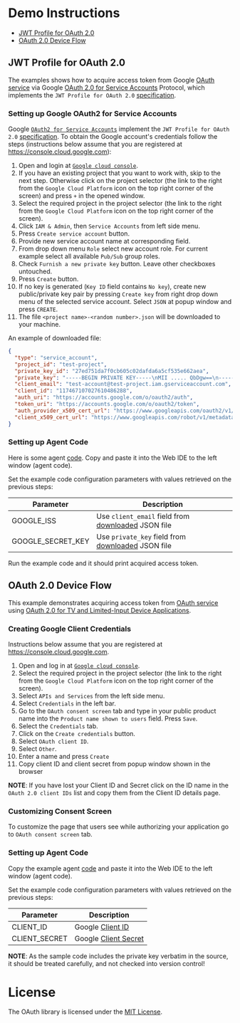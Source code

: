 # Demo Instructions

* [JWT Profile for OAuth 2.0](#jwt-profile-for-oauth-20)
* [OAuth 2.0 Device Flow](#oauth-20-device-flow)

## JWT Profile for OAuth 2.0

The examples shows how to acquire access token from Google
 [OAuth service](https://developers.google.com/identity/protocols/OAuth2)
 via Google [OAuth 2.0 for Service Accounts](https://developers.google.com/identity/protocols/OAuth2ServiceAccount)
 Protocol, which implements the `JWT Profile for OAuth 2.0`
 [specification](https://tools.ietf.org/html/rfc7523).

### Setting up Google OAuth2 for Service Accounts

Google [`OAuth2 for Service Accounts`](https://developers.google.com/identity/protocols/OAuth2ServiceAccount)
 implement the `JWT Profile for OAuth 2.0` [specification](https://tools.ietf.org/html/rfc7523).
 To obtain the Google account's credentials follow the steps
 (instructions below assume that you are registered at https://console.cloud.google.com):
1. Open and login at [`Google cloud console`](https://console.cloud.google.com/projectselector/home/dashboard).
1. If you have an existing project that you want to work with, skip to the next step.
Otherwise click on the project selector (the link to the right from the `Google Cloud Platform`
icon on the top right corner of the screen) and press `+` in the opened window.
1. Select the required project in the project selector (the link to the right from the
`Google Cloud Platform` icon on the top right corner of the screen).
1. Click `IAM & Admin`, then `Service Accounts` from left side menu.
1. Press `Create service account` button.
1. Provide new service account name at corresponding field.
1. From drop down menu `Role` select new account role.
For current example select all available `Pub/Sub` group roles.
1. Check `Furnish a new private key` button. Leave other checkboxes untouched.
1. Press `Create` button.
1. If no key is generated (`Key ID` field contains `No key`), create new public/private key pair
by pressing `Create key` from right drop down menu of the selected service account.
Select `JSON` at popup window and press `CREATE`.
1. The file `<project name>-<random number>.json` will be downloaded to your machine.

An example of downloaded file:
``` JSON
{
  "type": "service_account",
  "project_id": "test-project",
  "private_key_id": "27ed751da7f0cb605c02dafda6a5cf535e662aea",
  "private_key": "-----BEGIN PRIVATE KEY-----\nMII ..... QbDgw==\n-----END PRIVATEKEY-----\n",
  "client_email": "test-account@test-project.iam.gserviceaccount.com",
  "client_id": "117467107027610486288",
  "auth_uri": "https://accounts.google.com/o/oauth2/auth",
  "token_uri": "https://accounts.google.com/o/oauth2/token",
  "auth_provider_x509_cert_url": "https://www.googleapis.com/oauth2/v1/certs",
  "client_x509_cert_url": "https://www.googleapis.com/robot/v1/metadata/x509/test-account%40@test-project.iam.gserviceaccount.com"
}
```

### Setting up Agent Code

Here is some agent [code](JWTProfile.agent.nut).
Copy and paste it into the Web IDE to the left window (agent code).

Set the example code configuration parameters with values retrieved on the previous steps:

Parameter             | Description
----------------------| -----------
GOOGLE_ISS            | Use `client_email` field from [downloaded](#setting-up-google-oauth2-for-service-accounts) JSON file
GOOGLE_SECRET_KEY     | Use `private_key` field from [downloaded](#setting-up-google-oauth2-for-service-accounts) JSON file

Run the example code and it should print acquired access token.

## OAuth 2.0 Device Flow

This example demonstrates acquiring access token from
[OAuth service](https://developers.google.com/identity/protocols/OAuth2) using
[OAuth 2.0 for TV and Limited-Input Device Applications](https://developers.google.com/identity/protocols/OAuth2ForDevices).

### Creating Google Client Credentials

Instructions below assume that you are registered at https://console.cloud.google.com.

1. Open and log in at [`Google cloud console`](https://console.cloud.google.com/projectselector/home/dashboard).
1. Select the required project in the project selector (the link to the right from the
`Google Cloud Platform` icon on the top right corner of the screen).
1. Select `APIs and Services` from the left side menu.
1. Select `Credentials` in the left bar.
1. Go to the `OAuth consent screen` tab and type in your public product name into
the `Product name shown to users` field. Press `Save`.
1. Select the `Credentials` tab.
1. Click on the `Create credentials` button.
1. Select `OAuth client ID`.
1. Select `Other`.
1. Enter a name and press `Create`
1. Copy client ID and client secret from popup window shown in the browser

**NOTE**: If you have lost your Client ID and Secret click on the ID name in the `OAuth 2.0 client IDs`
list and copy them from the Client ID details page.

### Customizing Consent Screen

To customize the page that users see while authorizing your application go to
`OAuth consent screen` tab.

### Setting up Agent Code

Copy the example agent [code](DeviceFlow.agent.nut) and paste it into the Web IDE to the left
window (agent code).

Set the example code configuration parameters with values retrieved on the previous steps:

Parameter             | Description
----------------------| -----------
CLIENT_ID  			      | Google [Client ID](#creating-google-client-credentials)
CLIENT_SECRET         | Google [Client Secret](#creating-google-client-credentials)

**NOTE**: As the sample code includes the private key verbatim in the source,
it should be treated carefully, and not checked into version control!

# License

The OAuth library is licensed under the [MIT License](../LICENSE).
